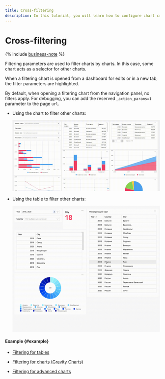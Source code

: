 ```yaml
---
title: Cross-filtering
description: In this tutorial, you will learn how to configure chart cross-filtering.
---
```


# Cross-filtering

{% include [business-note](../../../_includes/datalens/datalens-functionality-available-business-note.md) %}

Filtering parameters are used to filter charts by charts. In this case, some chart acts as a selector for other charts.

When a filtering chart is opened from a dashboard for edits or in a new tab, the filter parameters are highlighted.

By default, when opening a filtering chart from the navigation panel, no filters apply. For debugging, you can add the reserved `_action_params=1` parameter to the page `url`.

* Using the chart to filter other charts:

  ![image](../../../_assets/datalens/editor/chart-filtration.gif)

* Using the table to filter other charts:

  ![image](../../../_assets/datalens/editor/table-filtration.gif)

#### Example {#example}

* [Filtering for tables](https://datalens.yandex/nvkfwnekf9xy9?tab=Ow#Таблица)

* [Filtering for charts (Gravity Charts)](https://datalens.yandex/nvkfwnekf9xy9?tab=Ow#График%20Gravity%20Сharts)

* [Filtering for advanced charts](https://datalens.yandex/nvkfwnekf9xy9?tab=Ow#Advanced%20чарт)
